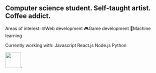 ## Computer science student. Self-taught artist. Coffee addict.

Areas of interest:
🌐Web development
🎮Game development
🔢Machine learning

Currently working with:
Javascript
React.js
Node.js
Python

[<img src="https://upload.wikimedia.org/wikipedia/commons/thumb/8/81/LinkedIn_icon.svg/768px-LinkedIn_icon.svg.png" width="50" height="50">](https://www.linkedin.com/in/callista-aura-vanya/).

<!--
**callraV/callraV** is a ✨ _special_ ✨ repository because its `README.md` (this file) appears on your GitHub profile.

Here are some ideas to get you started:

- 🔭 I’m currently working on ...
- 🌱 I’m currently learning ...
- 👯 I’m looking to collaborate on ...
- 🤔 I’m looking for help with ...
- 💬 Ask me about ...
- 📫 How to reach me: ...
- 😄 Pronouns: ...
- ⚡ Fun fact: ...
-->
